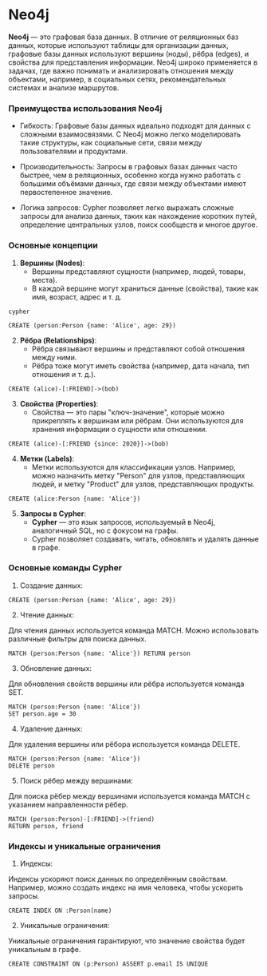 # Neo4j

**Neo4j** — это графовая база данных. В отличие от реляционных баз данных, которые используют таблицы для организации данных, графовые базы данных используют вершины (ноды), рёбра (edges), и свойства для представления информации. Neo4j широко применяется в задачах, где важно понимать и анализировать отношения между объектами, например, в социальных сетях, рекомендательных системах и анализе маршрутов.

### Преимущества использования Neo4j
- Гибкость:
   Графовые базы данных идеально подходят для данных с сложными взаимосвязями. С Neo4j можно легко моделировать такие структуры, как социальные сети, связи между пользователями и продуктами.

- Производительность:
   Запросы в графовых базах данных часто быстрее, чем в реляционных, особенно когда нужно работать с большими объёмами данных, где связи между объектами имеют первостепенное значение.

- Логика запросов:
   Cypher позволяет легко выражать сложные запросы для анализа данных, таких как нахождение коротких путей, определение центральных узлов, поиск сообществ и многое другое.

### Основные концепции

1. **Вершины (Nodes)**:
   - Вершины представляют сущности (например, людей, товары, места).
   - В каждой вершине могут храниться данные (свойства), такие как имя, возраст, адрес и т. д.
  
```
cypher

CREATE (person:Person {name: 'Alice', age: 29})
```
   
2. **Рёбра (Relationships)**:
   - Рёбра связывают вершины и представляют собой отношения между ними.
   - Рёбра тоже могут иметь свойства (например, дата начала, тип отношения и т. д.).
  
```
CREATE (alice)-[:FRIEND]->(bob)
```
   
3. **Свойства (Properties)**:
   - Свойства — это пары "ключ-значение", которые можно прикреплять к вершинам или рёбрам. Они используются для хранения информации о сущности или отношении.
  
```
CREATE (alice)-[:FRIEND {since: 2020}]->(bob)
```

4. **Метки (Labels)**:
   - Метки используются для классификации узлов. Например, можно назначить метку "Person" для узлов, представляющих людей, и метку "Product" для узлов, представляющих продукты.
  
```
CREATE (alice:Person {name: 'Alice'})
```
   
5. **Запросы в Cypher**:
   - **Cypher** — это язык запросов, используемый в Neo4j, аналогичный SQL, но с фокусом на графы.
   - Cypher позволяет создавать, читать, обновлять и удалять данные в графе.



### Основные команды Cypher
1. Создание данных:

```
CREATE (person:Person {name: 'Alice', age: 29})
```

2. Чтение данных:

Для чтения данных используется команда MATCH. Можно использовать различные фильтры для поиска данных.

```
MATCH (person:Person {name: 'Alice'}) RETURN person
```

3. Обновление данных:

Для обновления свойств вершины или рёбра используется команда SET.

```
MATCH (person:Person {name: 'Alice'})
SET person.age = 30
```

4. Удаление данных:

Для удаления вершины или рёбора используется команда DELETE.

```
MATCH (person:Person {name: 'Alice'})
DELETE person
```

5. Поиск рёбер между вершинами:

Для поиска рёбер между вершинами используется команда MATCH с указанием направленности рёбер.

```
MATCH (person:Person)-[:FRIEND]->(friend)
RETURN person, friend
```

### Индексы и уникальные ограничения

1. Индексы:

Индексы ускоряют поиск данных по определённым свойствам. Например, можно создать индекс на имя человека, чтобы ускорить запросы.

```
CREATE INDEX ON :Person(name)
```
2. Уникальные ограничения:

Уникальные ограничения гарантируют, что значение свойства будет уникальным в графе.

```
CREATE CONSTRAINT ON (p:Person) ASSERT p.email IS UNIQUE
```

